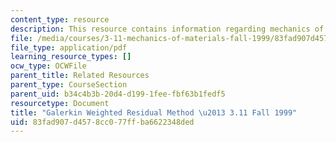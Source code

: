 ```yaml
---
content_type: resource
description: This resource contains information regarding mechanics of materials.
file: /media/courses/3-11-mechanics-of-materials-fall-1999/83fad907d4578cc077ffba6622348ded_MIT3_11F99_galerkin.pdf
file_type: application/pdf
learning_resource_types: []
ocw_type: OCWFile
parent_title: Related Resources
parent_type: CourseSection
parent_uid: b34c4b3b-20d4-d199-1fee-fbf63b1fedf5
resourcetype: Document
title: "Galerkin Weighted Residual Method \u2013 3.11 Fall 1999"
uid: 83fad907-d457-8cc0-77ff-ba6622348ded
---
```

